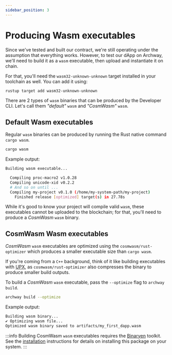 ```yaml
---
sidebar_position: 3
---
```


# Producing Wasm executables

Since we've tested and built our contract, we're still operating under the assumption that everything works.
However, to test our dApp on Archway, we'll need to build it as a `wasm` executable, then upload and instantiate it on chain.

For that, you'll need the `wasm32-unknown-unknown` target installed in your toolchain as well. You can add it using:

```bash
rustup target add wasm32-unknown-unknown
```

There are 2 types of `wasm` binaries that can be produced by the Developer CLI. Let's call them _"default"_ `wasm` and _"CosmWasm"_ `wasm`.

## Default Wasm executables

Regular `wasm` binaries can be produced by running the Rust native command `cargo wasm`.

```bash
cargo wasm
```

Example output:

```bash
Building wasm executable...

  Compiling proc-macro2 v1.0.28
  Compiling unicode-xid v0.2.2
  # And so on until ...
  Compiling my-project v0.1.0 (/home/my-system-path/my-project)
    Finished release [optimized] target(s) in 27.78s
```

While it's good to know your project will compile valid `wasm`, these executables cannot be uploaded to the blockchain; for that, you'll need to produce a _CosmWasm_ `wasm` binary.

## CosmWasm Wasm executables

_CosmWasm_ `wasm` executables are optimized using the `cosmwasm/rust-optimizer` which produces a smaller executable size than `cargo wasm`. 

If you're coming from a `C++` background, think of it like building executables with [UPX](https://upx.github.io/), as `cosmwasm/rust-optimizer` also compresses the binary to produce smaller build outputs.

To build a _CosmWasm_ `wasm` executable, pass the `--optimize` flag to `archway build`.

```bash
archway build --optimize
```

Example output:

```bash
Building wasm binary...
✔ Optimizing wasm file...
Optimized wasm binary saved to artifacts/my_first_dapp.wasm
```

:::info
Building CosmWasm `wasm` executables requires the [Binaryen](https://github.com/WebAssembly/binaryen) toolkit. See the [installation](../../getting-started/install.mdx#binaryen) instructions for details on installing this package on your system.
:::
